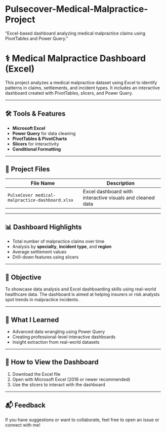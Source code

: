# Pulsecover-Medical-Malpractice-Project
“Excel-based dashboard analyzing medical malpractice claims using PivotTables and Power Query.”

# ⚕️ Medical Malpractice Dashboard (Excel)

This project analyzes a medical malpractice dataset using Excel to identify patterns in claims, settlements, and incident types. It includes an interactive dashboard created with PivotTables, slicers, and Power Query.

---

## 🛠️ Tools & Features

- **Microsoft Excel**
- **Power Query** for data cleaning
- **PivotTables & PivotCharts**
- **Slicers** for interactivity
- **Conditional Formatting**

---

## 📁 Project Files

| File Name                          | Description |
|-----------------------------------|-------------|
| `PulseCover medical-malpractice-dashboard.xlsx` | Excel dashboard with interactive visuals and cleaned data 

---

## 📊 Dashboard Highlights

- Total number of malpractice claims over time
- Analysis by **specialty**, **incident type**, and **region**
- Average settlement values
- Drill-down features using slicers

---

## 🎯 Objective

To showcase data analysis and Excel dashboarding skills using real-world healthcare data. The dashboard is aimed at helping insurers or risk analysts spot trends in malpractice incidents.

---

## 🧠 What I Learned

- Advanced data wrangling using Power Query
- Creating professional-level interactive dashboards
- Insight extraction from real-world datasets

---

## 🔗 How to View the Dashboard

1. Download the Excel file
2. Open with Microsoft Excel (2016 or newer recommended)
3. Use the slicers to interact with the dashboard

---

## 📬 Feedback

If you have suggestions or want to collaborate, feel free to open an issue or connect with me!
